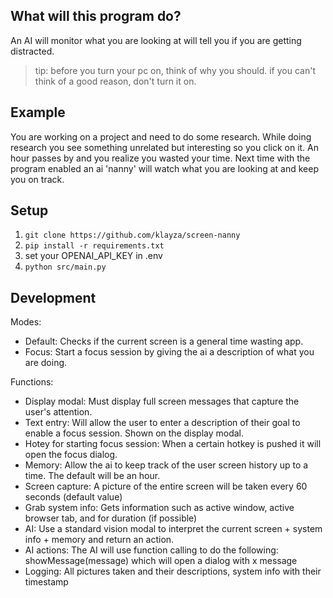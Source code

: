 ## What will this program do?

An AI will monitor what you are looking at will tell you if you are getting distracted.

> tip: before you turn your pc on, think of why you should. if you can't think of a good reason, don't turn it on.

## Example

You are working on a project and need to do some research. While doing research you see something unrelated but interesting so you click on it. An hour passes by and you realize you wasted your time. Next time with the program enabled an ai 'nanny' will watch what you are looking at and keep you on track.

## Setup

1. `git clone https://github.com/klayza/screen-nanny`
2. `pip install -r requirements.txt`
3. set your OPENAI_API_KEY in .env
4. `python src/main.py`

## Development

Modes:
- Default: Checks if the current screen is a general time wasting app.
- Focus: Start a focus session by giving the ai a description of what you are doing.

Functions:
- Display modal: Must display full screen messages that capture the user's attention.
- Text entry: Will allow the user to enter a description of their goal to enable a focus session. Shown on the display modal.
- Hotey for starting focus session: When a certain hotkey is pushed it will open the focus dialog.
- Memory: Allow the ai to keep track of the user screen history up to a time. The default will be an hour. 
- Screen capture: A picture of the entire screen will be taken every 60 seconds (default value) 
- Grab system info: Gets information such as active window, active browser tab, and for duration (if possible)
- AI: Use a standard vision modal to interpret the current screen + system info + memory and return an action.
- AI actions: The AI will use function calling to do the following: showMessage(message) which will open a dialog with x message
- Logging: All pictures taken and their descriptions, system info with their timestamp


